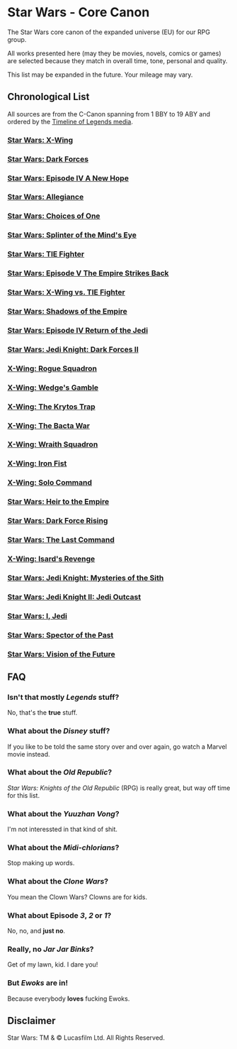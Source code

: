 Star Wars - Core Canon
======================
The Star Wars core canon of the expanded universe (EU) for our RPG group.

All works presented here (may they be movies, novels, comics or games) are 
selected because they match in overall time, tone, personal and quality.

This list may be expanded in the future. Your mileage may vary.

Chronological List
------------------
All sources are from the C-Canon spanning from 1 BBY to 19 ABY and ordered by 
the [Timeline of Legends media][TLM].

### [Star Wars: X-Wing][XWG]
### [Star Wars: Dark Forces][DF1]
### [Star Wars: Episode IV A New Hope][EP4]
### [Star Wars: Allegiance][ALL]
### [Star Wars: Choices of One][COO]
### [Star Wars: Splinter of the Mind's Eye][SPL]
### [Star Wars: TIE Fighter][TFG]
### [Star Wars: Episode V The Empire Strikes Back][EP5]
### [Star Wars: X-Wing vs. TIE Fighter][XVT]
### [Star Wars: Shadows of the Empire][SOE]
### [Star Wars: Episode IV Return of the Jedi][EP6]
### [Star Wars: Jedi Knight: Dark Forces II][DF2]
### [X-Wing: Rogue Squadron][XW1]
### [X-Wing: Wedge's Gamble][XW2]
### [X-Wing: The Krytos Trap][XW3]
### [X-Wing: The Bacta War][XW4]
### [X-Wing: Wraith Squadron][XW5]
### [X-Wing: Iron Fist][XW6]
### [X-Wing: Solo Command][XW7]
### [Star Wars: Heir to the Empire][TH1]
### [Star Wars: Dark Force Rising][TH2]
### [Star Wars: The Last Command][TH3]
### [X-Wing: Isard's Revenge][XW8]
### [Star Wars: Jedi Knight: Mysteries of the Sith][MOS]
### [Star Wars: Jedi Knight II: Jedi Outcast][DF3]
### [Star Wars: I, Jedi][JED]
### [Star Wars: Spector of the Past][HT1]
### [Star Wars: Vision of the Future][HT2]

FAQ
---
### Isn't that mostly _Legends_ stuff?
No, that's the **true** stuff.

### What about the _Disney_ stuff?
If you like to be told the same story over and over again, go watch a Marvel 
movie instead.

### What about the _Old Republic_?
_Star Wars: Knights of the Old Republic_ (RPG) is really great, but way off 
time for this list.

### What about the _Yuuzhan Vong_?
I'm not interessted in that kind of shit.

### What about the _Midi-chlorians_?
Stop making up words.

### What about the _Clone Wars_?
You mean the Clown Wars? Clowns are for kids.

### What about Episode _3_, _2_ or _1_?
No, no, and **just no**.

### Really, no _Jar Jar Binks_?
Get of my lawn, kid. I dare you!

### But _Ewoks_ are in!
Because everybody **loves** fucking Ewoks.

Disclaimer
----------
Star Wars: TM & © Lucasfilm Ltd. All Rights Reserved.

[ALL]: http://starwars.wikia.com/wiki/Allegiance_(novel)
[CE1]: http://starwars.wikia.com/wiki/Crimson_Empire
[CE2]: http://starwars.wikia.com/wiki/Crimson_Empire_II:_Council_of_Blood
[COO]: http://starwars.wikia.com/wiki/Choices_of_One
[DF1]: http://starwars.wikia.com/wiki/Star_Wars:_Dark_Forces
[DF2]: http://starwars.wikia.com/wiki/Star_Wars:_Jedi_Knight:_Dark_Forces_II
[DF3]: http://starwars.wikia.com/wiki/Star_Wars:_Jedi_Knight_II:_Jedi_Outcast
[EP4]: http://starwars.wikia.com/wiki/Star_Wars:_Episode_IV_A_New_Hope
[EP5]: http://starwars.wikia.com/wiki/Star_Wars:_Episode_V_The_Empire_Strikes_Back
[EP6]: http://starwars.wikia.com/wiki/Star_Wars:_Episode_VI_Return_of_the_Jedi
[HT1]: http://starwars.wikia.com/wiki/Specter_of_the_Past
[HT2]: http://starwars.wikia.com/wiki/Vision_of_the_Future
[JED]: http://starwars.wikia.com/wiki/I,_Jedi
[MOS]: http://starwars.wikia.com/wiki/Star_Wars:_Jedi_Knight:_Mysteries_of_the_Sith
[SOE]: http://starwars.wikia.com/wiki/Shadows_of_the_Empire_(novel)
[SPL]: http://starwars.wikia.com/wiki/Splinter_of_the_Mind%27s_Eye
[TFG]: http://starwars.wikia.com/wiki/Star_Wars:_TIE_Fighter
[TH1]: http://starwars.wikia.com/wiki/Heir_to_the_Empire
[TH2]: http://starwars.wikia.com/wiki/Dark_Force_Rising
[TH3]: http://starwars.wikia.com/wiki/The_Last_Command
[TLM]: http://starwars.wikia.com/wiki/Timeline_of_Legends_media
[TR1]: http://starwars.wikia.com/wiki/Star_Wars_Legends_Epic_Collection:_The_Rebellion_Volume_1
[XVT]: http://starwars.wikia.com/wiki/Star_Wars:_X-Wing_vs._TIE_Fighter
[XW1]: http://starwars.wikia.com/wiki/X-Wing:_Rogue_Squadron
[XW2]: http://starwars.wikia.com/wiki/X-Wing:_Wedge%27s_Gamble
[XW3]: http://starwars.wikia.com/wiki/X-Wing:_The_Krytos_Trap
[XW4]: http://starwars.wikia.com/wiki/X-Wing:_The_Bacta_War
[XW5]: http://starwars.wikia.com/wiki/X-Wing:_Wraith_Squadron
[XW6]: http://starwars.wikia.com/wiki/X-Wing:_Iron_Fist
[XW7]: http://starwars.wikia.com/wiki/X-Wing:_Solo_Command
[XW8]: http://starwars.wikia.com/wiki/X-Wing:_Isard%27s_Revenge
[XWG]: http://starwars.wikia.com/wiki/Star_Wars:_X-Wing
